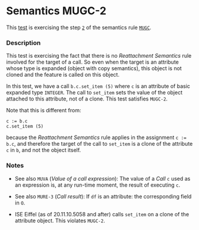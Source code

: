 # Semantics MUGC-2

This [test](.) is exercising the step [`2`](../Readme.md) of the semantics rule [`MUGC`](../../mugc/Readme.md).

### Description

This test is exercising the fact that there is no *Reattachment Semantics* rule involved for the target of a call. So even when the target is an attribute whose type is expanded (object with copy semantics), this object is not cloned and the feature is called on this object.

In this test, we have a call `b.c.set_item (5)` where `c` is an attribute of basic expanded type `INTEGER`. The call to `set_item` sets the value of the object attached to this attribute, not of a clone. This test satisfies `MUGC-2`.

Note that this is different from:

```
c := b.c
c.set_item (5)
```

because the *Reattachment Semantics* rule applies in the assignment `c := b.c`, and therefore the target of the call to `set_item` is a clone of the attribute `c` in `b`, and not the object itself.

### Notes

* See also `MUVA` (*Value of a call expression*): The value of a *Call* `c` used as an expression is, at any run-time moment, the result of executing `c`.

* See also `MURE-3` (*Call result*): If `df` is an attribute: the corresponding field in `O`.

* ISE Eiffel (as of 20.11.10.5058 and after) calls `set_item` on a clone of the attribute object. This violates `MUGC-2`.
